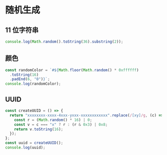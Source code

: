 # 随机生成

## 11 位字符串

```javascript
console.log(Math.random().toString(36).substring(2));
```

## 颜色

```javascript
const randomColor = `#${Math.floor(Math.random() * 0xffffff)
  .toString(16)
  .padEnd(6, "0")}`;
console.log(randomColor);
```

## UUID

```javascript
const createUUID = () => {
  return "xxxxxxxx-xxxx-4xxx-yxxx-xxxxxxxxxxxx".replace(/[xy]/g, (c) => {
    const r = (Math.random() * 16) | 0;
    const v = c === "x" ? r : (r & 0x3) | 0x8;
    return v.toString(16);
  });
};
const uuid = createUUID();
console.log(uuid);
```
